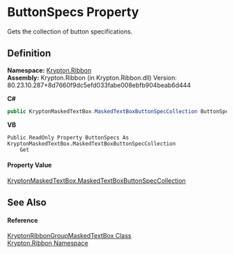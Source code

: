 # ButtonSpecs Property


Gets the collection of button specifications.



## Definition
**Namespace:** <a href="1e9bc734-cff9-e9b8-f013-94cdac669794.md">Krypton.Ribbon</a>  
**Assembly:** Krypton.Ribbon (in Krypton.Ribbon.dll) Version: 80.23.10.287+8d7660f9dc5efd033fabe008ebfb904beab6d444

**C#**
``` C#
public KryptonMaskedTextBox.MaskedTextBoxButtonSpecCollection ButtonSpecs { get; }
```
**VB**
``` VB
Public ReadOnly Property ButtonSpecs As KryptonMaskedTextBox.MaskedTextBoxButtonSpecCollection
	Get
```



#### Property Value
<a href="5bd30730-a90b-7ecf-1868-b7138df59fcb.md">KryptonMaskedTextBox.MaskedTextBoxButtonSpecCollection</a>

## See Also


#### Reference
<a href="48941fdd-6b47-4cf0-44b4-279bc59efe6a.md">KryptonRibbonGroupMaskedTextBox Class</a>  
<a href="1e9bc734-cff9-e9b8-f013-94cdac669794.md">Krypton.Ribbon Namespace</a>  
